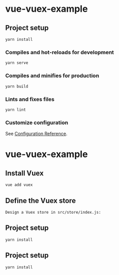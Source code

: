 # vue-vuex-example

## Project setup

```
yarn install
```

### Compiles and hot-reloads for development

```
yarn serve
```

### Compiles and minifies for production

```
yarn build
```

### Lints and fixes files

```
yarn lint
```

### Customize configuration

See [Configuration Reference](https://cli.vuejs.org/config/).

# vue-vuex-example

## Install Vuex

```
vue add vuex
```

## Define the Vuex store

```
Design a Vuex store in src/store/index.js:
```

## Project setup

```
yarn install
```

## Project setup

```
yarn install
```
